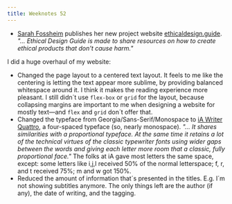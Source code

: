 ```yaml
---
title: Weeknotes 52
---
```

- [Sarah Fossheim](https://fossheim.io/) publishes her new project website [ethicaldesign.guide](https://ethicaldesign.guide/). *"… Ethical Design Guide is made to share resources on how to create ethical products that don't cause harm."* 

I did a huge overhaul of my website:

- Changed the page layout to a centered text layout. It feels to me like the centering is letting the text appear more sublime, by providing balanced whitespace around it. I think it makes the reading experience more pleasant. I still didn´t use `flex-box` or `grid` for the layout, because collapsing margins are important to me when designing a website for mostly text—and `flex` and `grid` don´t offer that. 
- Changed the typeface from Georgia/Sans-Serif/Monospace to [iA Writer Quattro](https://ia.net/writer/blog/a-typographic-christmas), a four-spaced typeface (so, nearly monospace). *"… It shares similarities with a proportional typeface. At the same time it retains a lot of the technical virtues of the classic typewriter fonts using wider gaps between the words and giving each letter more room that a classic, fully proportional face."* The folks at iA gave most letters the same space, except: some letters like i,j,l received 50% of the normal letterspace; f, r, and t received 75%; m and w got 150%.
- Reduced the amount of information that´s presented in the titles. E.g. I´m not showing subtitles anymore. The only things left are the author (if any), the date of writing, and the tagging.
